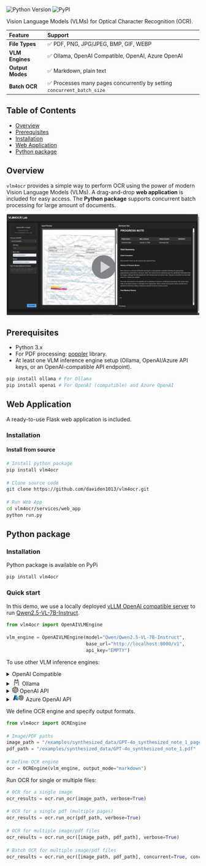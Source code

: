 ![Python Version](https://img.shields.io/pypi/pyversions/vlm4ocr)
![PyPI](https://img.shields.io/pypi/v/vlm4ocr)

Vision Language Models (VLMs) for Optical Character Recognition (OCR).

| Feature                 | Support                                                                 |
| :---------------------- | :---------------------------------------------------------------------- |
| **File Types** | :white_check_mark: PDF, PNG, JPG/JPEG, BMP, GIF, WEBP         |
| **VLM Engines** | :white_check_mark: Ollama, OpenAI Compatible, OpenAI, Azure OpenAI |
| **Output Modes** | :white_check_mark: Markdown, plain text |
| **Batch OCR** | :white_check_mark: Processes many pages concurrently by setting `concurrent_batch_size` |


## Table of Contents
- [Overview](#overview)
- [Prerequisites](#prerequisites)
- [Installation](#installation)
- [Web Application](#web-application)
- [Python package](#python-package)

## Overview
`vlm4ocr` provides a simple way to perform OCR using the power of modern Vision Language Models (VLMs). A drag-and-drop **web application** is included for easy access. The **Python package** supports concurrent batch processing for large amount of documents.

[![Video Preview Alt Text](/doc_asset/readme_img/vlm4ocr%20demo%20thumbnail.PNG)](/doc_asset/readme_img/vlm4ocr%20demo.mp4)

## Prerequisites
- Python 3.x
- For PDF processing: [poppler](https://pypi.org/project/pdf2image/) library.
- At least one VLM inference engine setup (Ollama, OpenAI/Azure API keys, or an OpenAI-compatible API endpoint).

```bash
pip install ollama # For Ollama
pip install openai # For OpenAI (compatible) and Azure OpenAI
```

## Web Application
A ready-to-use Flask web application is included.

### Installation
#### Install from source
```bash
# Install python package
pip install vlm4ocr 

# Clone source code
git clone https://github.com/daviden1013/vlm4ocr.git

# Run Web App
cd vlm4ocr/services/web_app
python run.py
```

## Python package
### Installation

Python package is available on PyPi
```bash
pip install vlm4ocr
```

### Quick start
In this demo, we use a locally deployed [vLLM OpenAI compatible server](https://docs.vllm.ai/en/latest/serving/openai_compatible_server.html) to run [Qwen2.5-VL-7B-Instruct](https://huggingface.co/Qwen/Qwen2.5-VL-7B-Instruct).

```python
from vlm4ocr import OpenAIVLMEngine

vlm_engine = OpenAIVLMEngine(model="Qwen/Qwen2.5-VL-7B-Instruct", 
                             base_url="http://localhost:8000/v1", 
                             api_key="EMPTY")
```

To use other VLM inference engines:
<details>
<summary> OpenAI Compatible</summary>

```python
from vlm4ocr import OpenAIVLMEngine

vlm_engine = OpenAIVLMEngine(model="<mode_name>", base_url="<base_url>", api_key="<api_key>")
```
</details>

<details>
<summary> <img src="doc_asset/readme_img/ollama_icon.png" alt="Icon" width="22"/> Ollama</summary>

```python
from vlm4ocr import OllamaVLMEngine

vlm_engine = OllamaVLMEngine(model_name="llama3.2-vision:11b-instruct-fp16")
```
</details>


<details>
<summary><img src=doc_asset/readme_img/openai-logomark_white.png width=16 /> OpenAI API</summary>

Follow the [Best Practices for API Key Safety](https://help.openai.com/en/articles/5112595-best-practices-for-api-key-safety) to set up API key.

```bash
export OPENAI_API_KEY=<your_API_key>
```

```python
from vlm4ocr import OpenAIVLMEngine

vlm_engine = OpenAIVLMEngine(model="gpt-4o-mini")
```
</details>

<details>
<summary><img src=doc_asset/readme_img/Azure_icon.png width=32 /> Azure OpenAI API</summary>

Follow the [Azure AI Services Quickstart](https://learn.microsoft.com/en-us/azure/ai-services/openai/quickstart?tabs=command-line%2Ckeyless%2Ctypescript-keyless%2Cpython-new&pivots=programming-language-python) to set up Endpoint and API key.

```bash
export AZURE_OPENAI_API_KEY="<your_API_key>"
export AZURE_OPENAI_ENDPOINT="<your_endpoint>"
```

```python
from llm_ie.engines import AzureOpenAIVLMEngine

vlm_engine = AzureOpenAIVLMEngine(model="gpt-4o-mini", 
                                  api_version="<your api version>")
```
</details>

We define OCR engine and specify output formats.

```python
from vlm4ocr import OCREngine

# Image/PDF paths
image_path = "/examples/synthesized_data/GPT-4o_synthesized_note_1_page_1.jpg"
pdf_path = "/examples/synthesized_data/GPT-4o_synthesized_note_1.pdf"

# Define OCR engine
ocr = OCREngine(vlm_engine, output_mode="markdown")
```

Run OCR for single or multiple files:
```python
# OCR for a single image
ocr_results = ocr.run_ocr(image_path, verbose=True)

# OCR for a single pdf (multiple pages)
ocr_results = ocr.run_ocr(pdf_path, verbose=True)

# OCR for multiple image/pdf files
ocr_results = ocr.run_ocr([image_path, pdf_path], verbose=True)

# Batch OCR for multiple image/pdf files
ocr_results = ocr.run_ocr([image_path, pdf_path], concurrent=True, concurrent_batch_size=32)